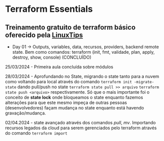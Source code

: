 # Terraform Essentials
## Treinamento gratuito de terraform básico oferecido pela [LinuxTips](https://linuxtips.io)

- Day 01 -> Outputs, variables, data, recursos, providers, backend remote state.
Bem como comandos: terraform (init, fmt, validade, plan, apply, destroy, show, console)
(CONCLUÍDO)

25/03/2024 - Primeira aula concluída sobre módulos

28/03/2024 - Aprofundando no State, migrando o state tanto para a nuvem como voltando para local através do comando ```terraform init -migrate-state```
dando pull/push no state ```terraform state pull >> arquivo``` ```terraform state push <arquivo>``` respectivamente.
Só que o mais importante foi o conceito de __state lock__ onde bloqueamos o state enquanto fazemos alterações para que este mesmo impeça de outras pessoas
(desenvolvedores) façam mudança no state enquanto está havendo gravação/mudança.

02/04.2024 - state avançado através dos comandos _pull_, _mv_. Importando recursos legados da cloud para serem gerenciados pelo terraform através
do comando ```terraform import```